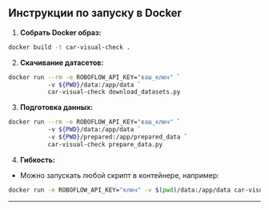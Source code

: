 ## Инструкции по запуску в Docker

1. **Собрать Docker образ:**

```bash
docker build -t car-visual-check .
```

2. **Скачивание датасетов:**

```bash
docker run --rm -e ROBOFLOW_API_KEY="ваш_ключ" `
           -v ${PWD}/data:/app/data `
           car-visual-check download_datasets.py  
```

3. **Подготовка данных:**
```bash
docker run --rm -e ROBOFLOW_API_KEY="ваш_ключ" `
           -v ${PWD}/data:/app/data `
           -v ${PWD}/prepared:/app/prepared_data `
           car-visual-check prepare_data.py
```

4. **Гибкость:**

* Можно запускать любой скрипт в контейнере, например:

```bash
docker run -e ROBOFLOW_API_KEY="ключ" -v $(pwd)/data:/app/data car-visual-check another_script.py
```

---